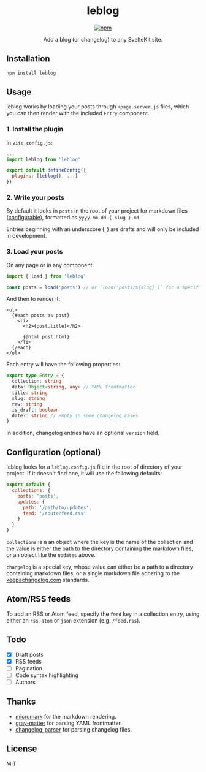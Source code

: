 <div align="center">

# leblog

[![npm][npm-image]][npm-url]

Add a blog (or changelog) to any SvelteKit site.

[npm-image]: https://img.shields.io/npm/v/leblog.svg
[npm-url]: https://www.npmjs.com/package/leblog

</div>

## Installation

```bash
npm install leblog
```

## Usage

leblog works by loading your posts through `+page.server.js` files, which you can then render with the included `Entry` component.

### 1. Install the plugin

In `vite.config.js`:

```js
...
import leblog from 'leblog'

export default defineConfig({
  plugins: [leblog(), ...]
})
```

### 2. Write your posts

By default it looks in `posts` in the root of your project for markdown files ([configurable](#configuration-optional)), formatted as `yyyy-mm-dd-{ slug }.md`.

Entries beginning with an underscore (`_`) are drafts and will only be included in development.

### 3. Load your posts

On any page or in any component:

```js
import { load } from 'leblog'

const posts = load('posts') // or `load('posts/${slug}')` for a specific one
```

And then to render it:

```svelte
<ul>
  {#each posts as post}
    <li>
      <h2>{post.title}</h2>

      {@html post.html}
    </li>
  {/each}
</ul>
```

Each entry will have the following properties:

```ts
export type Entry = {
  collection: string
  data: Object<string, any> // YAML frontmatter
  title: string
  slug: string
  raw: string
  is_draft: boolean
  date?: string // empty in some changelog cases
}
```

In addition, changelog entries have an optional `version` field.

## Configuration (optional)

leblog looks for a `leblog.config.js` file in the root of directory of your project. If it doesn't find one, it will use the following defaults:

```js
export default {
  collections: {
    posts: 'posts',
    updates: {
      path: '/path/to/updates',
      feed: '/route/feed.rss'
    }
  }
}
```

`collections` is a an object where the key is the name of the collection and the value is either the path to the directory containing the markdown files, or an object like the `updates` above.

`changelog` is a special key, whose value can either be a path to a directory containing markdown files, or a single markdown file adhering to the [keepachangelog.com](http://keepachangelog.com) standards.

## Atom/RSS feeds

To add an RSS or Atom feed, specify the `feed` key in a collection entry, using either an `rss`, `atom` or `json` extension (e.g. `/feed.rss`).

## Todo

- [x] Draft posts
- [x] RSS feeds
- [ ] Pagination
- [ ] Code syntax highlighting
- [ ] Authors

## Thanks

- [micromark](https://github.com/micromark/micromark) for the markdown rendering.
- [gray-matter](https://github.com/jonschlinkert/gray-matter) for parsing YAML frontmatter.
- [changelog-parser](https://github.com/ungoldman/changelog-parser) for parsing changelog files.

## License

MIT
